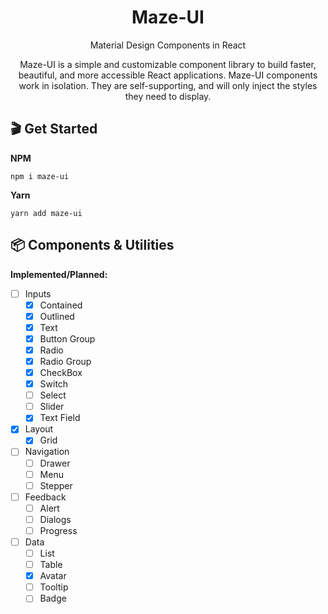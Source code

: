 <h1 align="center">Maze-UI</h1>

<p align="center">Material Design Components in React</p>

<p align="center">Maze-UI is a simple and customizable component library to build faster, beautiful, and more accessible React applications. Maze-UI components work in isolation. They are self-supporting, and will only inject the styles they need to display.</p>


## 🎬 Get Started

**NPM** 
```shell
npm i maze-ui
```
**Yarn** 
```shell
yarn add maze-ui
```

## 📦 Components & Utilities

**Implemented/Planned:**
* [ ] Inputs
  * [x] Contained
  * [x] Outlined
  * [x] Text
  * [x] Button Group
  * [x] Radio
  * [x] Radio Group
  * [x] CheckBox
  * [x] Switch
  * [ ] Select
  * [ ] Slider
  * [x] Text Field
* [x] Layout
  * [x] Grid
* [ ] Navigation
  * [ ] Drawer
  * [ ] Menu
  * [ ] Stepper
* [ ] Feedback
  * [ ] Alert
  * [ ] Dialogs
  * [ ] Progress
* [ ] Data
  * [ ] List
  * [ ] Table
  * [x] Avatar
  * [ ] Tooltip
  * [ ] Badge